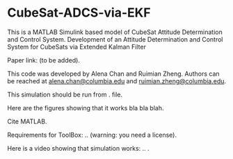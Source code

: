 # CubeSat-ADCS-via-EKF

This is a MATLAB Simulink based model of CubeSat Attitude Determination and Control System.
Development of an Attitude Determination and Control System for CubeSats via Extended Kalman Filter

Paper link: (to be added).

This code was developed by Alena Chan and Ruimian Zheng.
Authors can be reached at alena.chan@columbia.edu and ruimian.zheng@columbia.edu.

This simulation should be run from . file.

Here are the figures showing that it works bla bla blah.

Cite MATLAB.

Requirements for ToolBox: .. (warning: you need a license).

Here is a video showing that simulation works: .. .
